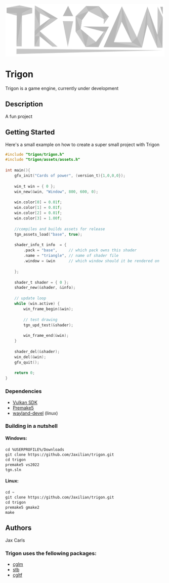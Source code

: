 <p align="center"><img align="center" src="https://github.com/Jaxilian/trigon/blob/main/trigon.png"/></p>

# Trigon

Trigon is a game engine, currently under development

## Description

A fun project

## Getting Started

Here's a small example on how to create a super small project with Trigon
```C
#include "trigon/trigon.h"
#include "trigon/assets/assets.h"

int main(){
    gfx_init("Cards of power", (version_t){1,0,0,0});

    win_t win = { 0 };
    win_new(&win, "Window", 800, 600, 0);

    win.color[0] = 0.01f;
    win.color[1] = 0.01f;
    win.color[2] = 0.01f;
    win.color[3] = 1.00f;

    //compiles and builds assets for release
    tgn_assets_load("base", true);

    shader_info_t info  = { 
        .pack = "base",     // which pack owns this shader
        .name = "triangle", // name of shader file
        .window = &win      // which window should it be rendered on

    };

    shader_t shader = { 0 };
    shader_new(&shader, &info);

    // update loop
    while (win.active) {
        win_frame_begin(&win);

        // test drawing
        tgn_upd_test(&shader);

        win_frame_end(&win);
    }
    
    shader_del(&shader);
    win_del(&win);
    gfx_quit();

    return 0;
}
```

### Dependencies

- [Vulkan SDK](https://www.lunarg.com/vulkan-sdk/)
- [Premake5](https://premake.github.io/)
- [wayland-devel](https://packages.fedoraproject.org/pkgs/wayland/wayland-devel/index.html) (linux)

### Building in a nutshell

#### Windows:
```
cd %USERPROFILE%/Downloads
git clone https://github.com/Jaxilian/trigon.git
cd trigon
premake5 vs2022
tgn.sln
```
#### Linux:
```
cd ~
git clone https://github.com/Jaxilian/trigon.git
cd trigon
premake5 gmake2
make
```

## Authors

Jax Carls

### Trigon uses the fellowing packages:
- [cglm](https://github.com/recp/cglm)
- [stb](https://github.com/nothings/stb)
- [cgltf](https://github.com/jkuhlmann/cgltf?tab=MIT-1-ov-file)

